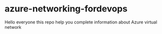 # azure-networking-fordevops
Hello everyone this repo help you complete information about Azure virtual network
